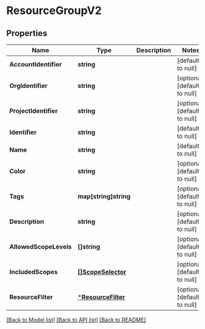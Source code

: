 # ResourceGroupV2

## Properties
Name | Type | Description | Notes
------------ | ------------- | ------------- | -------------
**AccountIdentifier** | **string** |  | [default to null]
**OrgIdentifier** | **string** |  | [optional] [default to null]
**ProjectIdentifier** | **string** |  | [optional] [default to null]
**Identifier** | **string** |  | [default to null]
**Name** | **string** |  | [default to null]
**Color** | **string** |  | [optional] [default to null]
**Tags** | **map[string]string** |  | [optional] [default to null]
**Description** | **string** |  | [optional] [default to null]
**AllowedScopeLevels** | **[]string** |  | [optional] [default to null]
**IncludedScopes** | [**[]ScopeSelector**](ScopeSelector.md) |  | [optional] [default to null]
**ResourceFilter** | [***ResourceFilter**](ResourceFilter.md) |  | [optional] [default to null]

[[Back to Model list]](../README.md#documentation-for-models) [[Back to API list]](../README.md#documentation-for-api-endpoints) [[Back to README]](../README.md)

